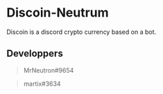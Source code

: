 # Discoin-Neutrum

Discoin is a discord crypto currency based on a bot.

## Developpers
> MrNeutron#9654

> martix#3634

